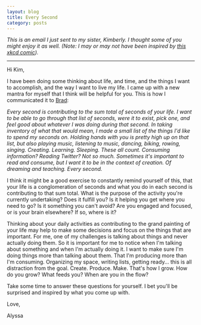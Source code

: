 ```yaml
---
layout: blog
title: Every Second
category: posts
---
```


_This is an email I just sent to my sister, Kimberly. I thought some of you might enjoy it as well. (Note: I may or may not have been inspired by [this xkcd comic](http://xkcd.com/1205/))._

***

Hi Kim,

I have been doing some thinking about life, and time, and the things I want to accomplish, and the way I want to live my life. I came up with a new mantra for myself that I think will be helpful for you. This is how I communicated it to [Brad](http://bradsimantel.com):

_Every second is contributing to the sum total of seconds of your life. I want to be able to go through that list of seconds, were it to exist, pick one, and feel good about whatever I was doing during that second. In taking inventory of what that would mean, I made a small list of the things I'd like to spend my seconds on. Holding hands with you is pretty high up on that list, but also playing music, listening to music, dancing, biking, rowing, singing. Creating. Learning. Sleeping. These all count. Consuming information? Reading Twitter? Not so much. Sometimes it's important to read and consume, but I want it to be in the context of creation. Of dreaming and teaching. Every second._

I think it might be a good exercise to constantly remind yourself of this, that your life is a conglomeration of seconds and what you do in each second is contributing to that sum total. What is the purpose of the activity you're currently undertaking? Does it fulfill you? Is it helping you get where you need to go? Is it something you can't avoid? Are you engaged and focused, or is your brain elsewhere? If so, where is it?

Thinking about your daily activities as contributing to the grand painting of your life may help to make some decisions and focus on the things that are important. For me, one of my challenges is talking about things and never actually doing them. So it is important for me to notice when I'm talking about something and when I'm actually doing it. I want to make sure I'm doing things more than talking about them. That I'm producing more than I'm consuming. Organizing my space, writing lists, getting ready... this is all distraction from the goal. Create. Produce. Make. That's how I grow. How do you grow? What feeds you? When are you in the flow?

Take some time to answer these questions for yourself. I bet you'll be surprised and inspired by what you come up with.

Love,

Alyssa
